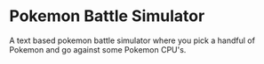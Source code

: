 # Pokemon Battle Simulator
 A text based pokemon battle simulator where you pick a handful of Pokemon and go against some Pokemon CPU's.
